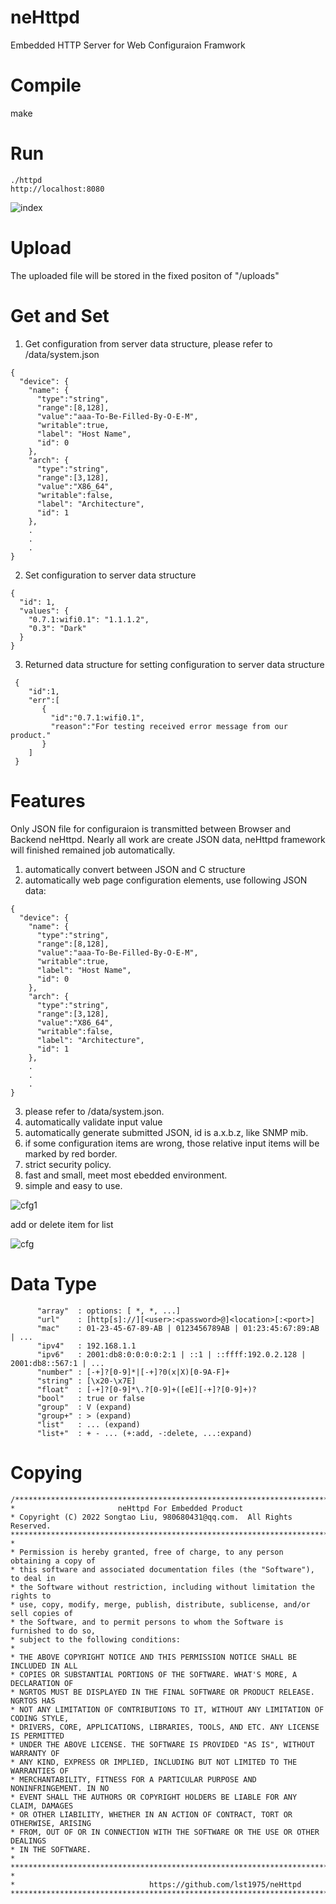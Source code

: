 # neHttpd

Embedded HTTP Server for Web Configuraion Framwork

# Compile
   make

# Run
   ```
   ./httpd
   http://localhost:8080
   ```
   ![index](https://github.com/user-attachments/assets/f0f44f4e-dd66-4afe-befa-99ee6f6a71e1)

# Upload
   The uploaded file will be stored in the fixed positon of "/uploads"
# Get and Set
  1. Get configuration from server data structure, please refer to /data/system.json
   ```
   {
     "device": {
       "name": {
         "type":"string",
         "range":[8,128],
         "value":"aaa-To-Be-Filled-By-O-E-M",
         "writable":true,
         "label": "Host Name",
         "id": 0
       },
       "arch": {
         "type":"string",
         "range":[3,128],
         "value":"X86_64",
         "writable":false,
         "label": "Architecture",
         "id": 1
       },
       .
       .
       .
   }
   ```
  2. Set configuration to server data structure
   ```
  {
     "id": 1,
     "values": {
       "0.7.1:wifi0.1": "1.1.1.2",
       "0.3": "Dark"
     }
  }
   ```
 3. Returned data structure for setting configuration to server data structure
   ```
    {
       "id":1,
       "err":[
          {
            "id":"0.7.1:wifi0.1",
            "reason":"For testing received error message from our product."
          }
       ]
    }
   ```
# Features
   Only JSON file for configuraion is transmitted between Browser and Backend neHttpd.
   Nearly all work are create JSON data, neHttpd framework will finished remained job
   automatically.

   1. automatically convert between JSON and C structure
   2. automatically web page configuration elements, use following JSON data:
   ```
   {
     "device": {
       "name": {
         "type":"string",
         "range":[8,128],
         "value":"aaa-To-Be-Filled-By-O-E-M",
         "writable":true,
         "label": "Host Name",
         "id": 0
       },
       "arch": {
         "type":"string",
         "range":[3,128],
         "value":"X86_64",
         "writable":false,
         "label": "Architecture",
         "id": 1
       },
       .
       .
       .
   }
   ```
   3. please refer to /data/system.json.
   4. automatically validate input value
   5. automatically generate submitted JSON, id is a.x.b.z, like SNMP mib.
   6. if some configuration items are wrong, those relative input items will be marked by red border.
   7. strict security policy.
   8. fast and small, meet most ebedded environment.
   9. simple and easy to use.
      
   ![cfg1](https://github.com/user-attachments/assets/7cf45960-d231-409a-9a7d-db38280a1f4c)

   add or delete item for list

   ![cfg](https://github.com/user-attachments/assets/87bb6ed9-9e7a-41f6-9ef1-7645cf88e341)

# Data Type
          "array"  : options: [ *, *, ...]
          "url"    : [http[s]://][<user>:<password>@]<location>[:<port>]  
          "mac"    : 01-23-45-67-89-AB | 0123456789AB | 01:23:45:67:89:AB | ... 
          "ipv4"   : 192.168.1.1
          "ipv6"   : 2001:db8:0:0:0:0:2:1 | ::1 | ::ffff:192.0.2.128 | 2001:db8::567:1 | ...
          "number" : [-+]?[0-9]*|[-+]?0(x|X)[0-9A-F]+
          "string" : [\x20-\x7E]
          "float"  : [-+]?[0-9]*\.?[0-9]+([eE][-+]?[0-9]+)?
          "bool"   : true or false
          "group"  : V (expand)
          "group+" : > (expand)
          "list"   : ... (expand)
          "list+"  : + - ... (+:add, -:delete, ...:expand) 

# Copying
   ```
/*************************************************************************************
 *                       neHttpd For Embedded Product
 * Copyright (C) 2022 Songtao Liu, 980680431@qq.com.  All Rights Reserved.
 **************************************************************************************
 *
 * Permission is hereby granted, free of charge, to any person obtaining a copy of
 * this software and associated documentation files (the "Software"), to deal in
 * the Software without restriction, including without limitation the rights to
 * use, copy, modify, merge, publish, distribute, sublicense, and/or sell copies of
 * the Software, and to permit persons to whom the Software is furnished to do so,
 * subject to the following conditions:
 *
 * THE ABOVE COPYRIGHT NOTICE AND THIS PERMISSION NOTICE SHALL BE INCLUDED IN ALL
 * COPIES OR SUBSTANTIAL PORTIONS OF THE SOFTWARE. WHAT'S MORE, A DECLARATION OF 
 * NGRTOS MUST BE DISPLAYED IN THE FINAL SOFTWARE OR PRODUCT RELEASE. NGRTOS HAS 
 * NOT ANY LIMITATION OF CONTRIBUTIONS TO IT, WITHOUT ANY LIMITATION OF CODING STYLE, 
 * DRIVERS, CORE, APPLICATIONS, LIBRARIES, TOOLS, AND ETC. ANY LICENSE IS PERMITTED 
 * UNDER THE ABOVE LICENSE. THE SOFTWARE IS PROVIDED "AS IS", WITHOUT WARRANTY OF 
 * ANY KIND, EXPRESS OR IMPLIED, INCLUDING BUT NOT LIMITED TO THE WARRANTIES OF 
 * MERCHANTABILITY, FITNESS FOR A PARTICULAR PURPOSE AND NONINFRINGEMENT. IN NO 
 * EVENT SHALL THE AUTHORS OR COPYRIGHT HOLDERS BE LIABLE FOR ANY CLAIM, DAMAGES 
 * OR OTHER LIABILITY, WHETHER IN AN ACTION OF CONTRACT, TORT OR OTHERWISE, ARISING 
 * FROM, OUT OF OR IN CONNECTION WITH THE SOFTWARE OR THE USE OR OTHER DEALINGS 
 * IN THE SOFTWARE.
 *
 *************************************************************************************
 *                              
 *                              https://github.com/lst1975/neHttpd
 **************************************************************************************
   ```
